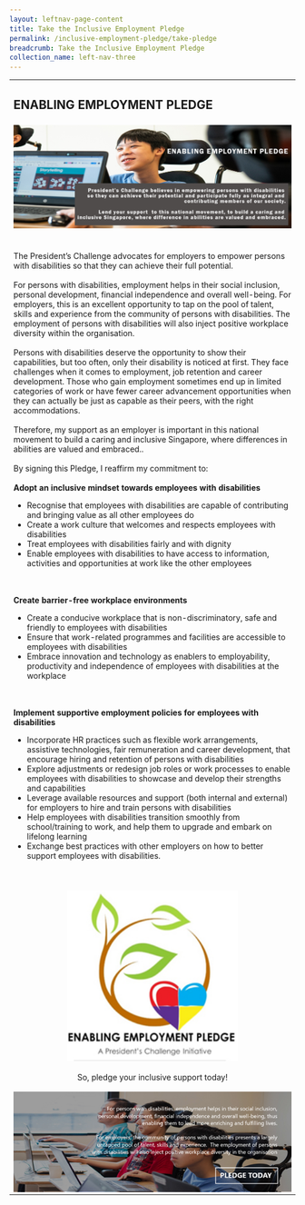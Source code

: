 ```yaml
---
layout: leftnav-page-content
title: Take the Inclusive Employment Pledge
permalink: /inclusive-employment-pledge/take-pledge
breadcrumb: Take the Inclusive Employment Pledge
collection_name: left-nav-three
---
```



<table cellpadding="10px" cellspacing="10px" border="0" width="100%"> 
<tr><td>
<h2>ENABLING EMPLOYMENT PLEDGE</h2>

</td></tr>
<tr><td align="center">  <img src="images/Pledge_Banner_v1.jpg"  >
</td></tr>
<tr><td>
  
<br>The President’s Challenge advocates for employers to empower persons with disabilities so that they can achieve their full potential.<br><br>
For persons with disabilities, employment helps in their social inclusion, personal development, financial independence and overall well-being. For employers, this is an excellent opportunity to tap on the pool of talent, skills and experience from the community of persons with disabilities. The employment of persons with disabilities will also inject positive workplace diversity within the organisation.<br><br>
Persons with disabilities deserve the opportunity to show their capabilities, but too often, only their disability is noticed at first. They face challenges when it comes to employment, job retention and career development. Those who gain employment sometimes end up in limited categories of work or have fewer career advancement opportunities when they can actually be just as capable as their peers, with the right accommodations. <br><br>
Therefore, my support as an employer is important in this national movement to build a caring and inclusive Singapore, where differences in abilities are valued and embraced..<br><br>
By signing this Pledge, I reaffirm my commitment to:<br>
<br>
<b>Adopt an inclusive mindset towards employees with disabilities</b>
<ul><li>Recognise that employees with disabilities are capable of contributing and bringing value as all other employees do</li>
<li>Create a work culture that welcomes and respects employees with disabilities</li>
<li>Treat employees with disabilities fairly and with dignity</li>
<li>Enable employees with disabilities to have access to information, activities and opportunities at work like the other employees</li>
</ul>
<br>
<br>
<b>Create barrier-free workplace environments</b>
<ul><li>Create a conducive workplace that is non-discriminatory, safe and friendly to employees with disabilities</li>
<li>Ensure that work-related programmes and facilities are accessible to employees with disabilities</li>
<li>Embrace innovation and technology as enablers to employability, productivity and independence of employees with disabilities at the workplace</li></ul>
<br>
<br>
<b>Implement supportive employment policies for employees with disabilities</b>
<ul><li>Incorporate HR practices such as flexible work arrangements, assistive technologies, fair remuneration and career development, that encourage hiring and retention of persons with disabilities</li>
<li>Explore adjustments or redesign job roles or work processes to enable employees with disabilities to showcase and develop their strengths and capabilities</li>
<li>Leverage available resources and support (both internal and external) for employers to hire and train persons with disabilities</li>
<li>Help employees with disabilities transition smoothly from school/training to work, and help them to upgrade and embark on lifelong learning</li>
<li>Exchange best practices with other employers on how to better support employees with disabilities. </li></ul>
<br>
<br>
</td></tr>
<tr><td align="center">  <img src="images/pledge_logo.jpg" style="width:300px;height:300px;"><br>
  <div align="center"><br>So, pledge your inclusive support today! </div>
  <br>  <a href="https://form.gov.sg/#!/5e4a00425cb1370011a1d85c" target="_blank"><img src="images/pledge_footer_image.jpg" border="0" align="center"></a>
</td></tr></table>

